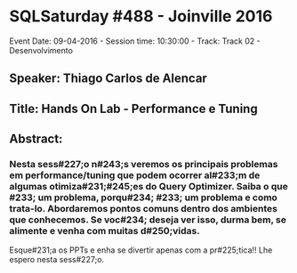 # SQLSaturday #488 - Joinville 2016
Event Date: 09-04-2016 - Session time: 10:30:00 - Track: Track 02 - Desenvolvimento
## Speaker: Thiago Carlos de Alencar
## Title: Hands On Lab - Performance e Tuning
## Abstract:
### Nesta sess#227;o n#243;s veremos os principais problemas em performance/tuning que podem ocorrer al#233;m de algumas otimiza#231;#245;es do Query Optimizer. Saiba o que #233; um problema, porqu#234; #233; um problema e como trata-lo. Abordaremos pontos comuns dentro dos ambientes que conhecemos. Se voc#234; deseja ver isso, durma bem, se alimente e venha com muitas d#250;vidas.

Esque#231;a os PPTs e enha se divertir apenas com a pr#225;tica!! Lhe espero nesta sess#227;o.

